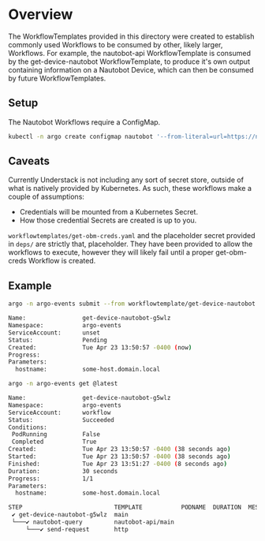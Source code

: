 # Overview

The WorkflowTemplates provided in this directory were created to establish commonly used Workflows to be consumed by other, likely larger, Workflows. For example,
the nautobot-api WorkflowTemplate is consumed by the get-device-nautobot WorkflowTemplate, to produce it's own output containing information on a Nautobot Device,
which can then be consumed by future WorkflowTemplates.

## Setup

The Nautobot Workflows require a ConfigMap.

```bash
kubectl -n argo create configmap nautobot '--from-literal=url=https://nautobot.local'
```

## Caveats

Currently Understack is not including any sort of secret store, outside of what is natively provided by Kubernetes. As such, these workflows make a couple of assumptions:

- Credentials will be mounted from a Kubernetes Secret.
- How those credential Secrets are created is up to you.

`workflowtemplates/get-obm-creds.yaml` and the placeholder secret provided in `deps/` are strictly that, placeholder. They have been provided to allow the workflows to execute,
however they will likely fail until a proper get-obm-creds Workflow is created.

## Example
```bash
argo -n argo-events submit --from workflowtemplate/get-device-nautobot --parameter hostname=host.domain.local

Name:                get-device-nautobot-g5wlz
Namespace:           argo-events
ServiceAccount:      unset
Status:              Pending
Created:             Tue Apr 23 13:50:57 -0400 (now)
Progress:
Parameters:
  hostname:          some-host.domain.local
```

```bash
argo -n argo-events get @latest

Name:                get-device-nautobot-g5wlz
Namespace:           argo-events
ServiceAccount:      workflow
Status:              Succeeded
Conditions:
 PodRunning          False
 Completed           True
Created:             Tue Apr 23 13:50:57 -0400 (38 seconds ago)
Started:             Tue Apr 23 13:50:57 -0400 (38 seconds ago)
Finished:            Tue Apr 23 13:51:27 -0400 (8 seconds ago)
Duration:            30 seconds
Progress:            1/1
Parameters:
  hostname:          some-host.domain.local

STEP                          TEMPLATE           PODNAME  DURATION  MESSAGE
 ✔ get-device-nautobot-g5wlz  main
 └───✔ nautobot-query         nautobot-api/main
     └───✔ send-request       http
```
